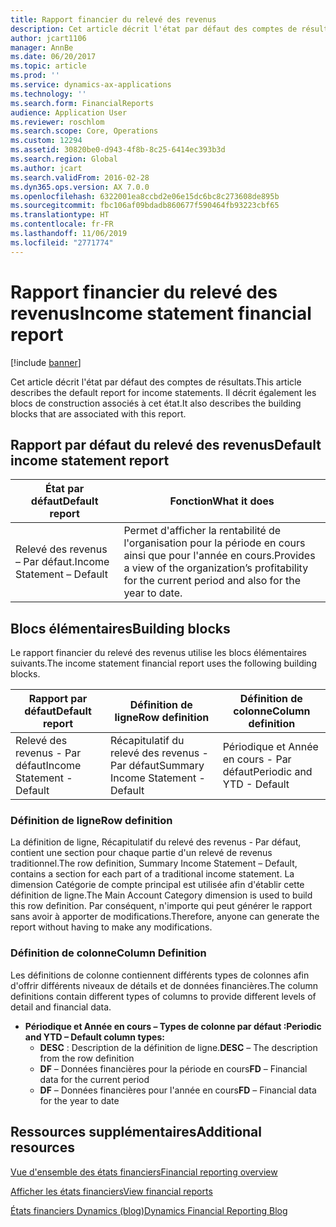 ```yaml
---
title: Rapport financier du relevé des revenus
description: Cet article décrit l'état par défaut des comptes de résultats. Il décrit également les blocs de construction associés à cet état.
author: jcart1106
manager: AnnBe
ms.date: 06/20/2017
ms.topic: article
ms.prod: ''
ms.service: dynamics-ax-applications
ms.technology: ''
ms.search.form: FinancialReports
audience: Application User
ms.reviewer: roschlom
ms.search.scope: Core, Operations
ms.custom: 12294
ms.assetid: 30820be0-d943-4f8b-8c25-6414ec393b3d
ms.search.region: Global
ms.author: jcart
ms.search.validFrom: 2016-02-28
ms.dyn365.ops.version: AX 7.0.0
ms.openlocfilehash: 6322001ea8ccbd2e06e15dc6bc8c273608de895b
ms.sourcegitcommit: fbc106af09bdadb860677f590464fb93223cbf65
ms.translationtype: HT
ms.contentlocale: fr-FR
ms.lasthandoff: 11/06/2019
ms.locfileid: "2771774"
---
```

# <a name="income-statement-financial-report"></a><span data-ttu-id="62d8f-104">Rapport financier du relevé des revenus</span><span class="sxs-lookup"><span data-stu-id="62d8f-104">Income statement financial report</span></span>

[!include [banner](../includes/banner.md)]

<span data-ttu-id="62d8f-105">Cet article décrit l'état par défaut des comptes de résultats.</span><span class="sxs-lookup"><span data-stu-id="62d8f-105">This article describes the default report for income statements.</span></span> <span data-ttu-id="62d8f-106">Il décrit également les blocs de construction associés à cet état.</span><span class="sxs-lookup"><span data-stu-id="62d8f-106">It also describes the building blocks that are associated with this report.</span></span> 

<a name="default-income-statement-report"></a><span data-ttu-id="62d8f-107">Rapport par défaut du relevé des revenus</span><span class="sxs-lookup"><span data-stu-id="62d8f-107">Default income statement report</span></span>
-------------------------------

| <span data-ttu-id="62d8f-108">État par défaut</span><span class="sxs-lookup"><span data-stu-id="62d8f-108">Default report</span></span>             | <span data-ttu-id="62d8f-109">Fonction</span><span class="sxs-lookup"><span data-stu-id="62d8f-109">What it does</span></span>                                                                                              |
|----------------------------|-----------------------------------------------------------------------------------------------------------|
| <span data-ttu-id="62d8f-110">Relevé des revenus – Par défaut.</span><span class="sxs-lookup"><span data-stu-id="62d8f-110">Income Statement – Default</span></span> | <span data-ttu-id="62d8f-111">Permet d'afficher la rentabilité de l'organisation pour la période en cours ainsi que pour l'année en cours.</span><span class="sxs-lookup"><span data-stu-id="62d8f-111">Provides a view of the organization’s profitability for the current period and also for the year to date.</span></span> |

## <a name="building-blocks"></a><span data-ttu-id="62d8f-112">Blocs élémentaires</span><span class="sxs-lookup"><span data-stu-id="62d8f-112">Building blocks</span></span>
<span data-ttu-id="62d8f-113">Le rapport financier du relevé des revenus utilise les blocs élémentaires suivants.</span><span class="sxs-lookup"><span data-stu-id="62d8f-113">The income statement financial report uses the following building blocks.</span></span>

| <span data-ttu-id="62d8f-114">Rapport par défaut</span><span class="sxs-lookup"><span data-stu-id="62d8f-114">Default report</span></span>             | <span data-ttu-id="62d8f-115">Définition de ligne</span><span class="sxs-lookup"><span data-stu-id="62d8f-115">Row definition</span></span>                     | <span data-ttu-id="62d8f-116">Définition de colonne</span><span class="sxs-lookup"><span data-stu-id="62d8f-116">Column definition</span></span>          |
|----------------------------|------------------------------------|----------------------------|
| <span data-ttu-id="62d8f-117">Relevé des revenus - Par défaut</span><span class="sxs-lookup"><span data-stu-id="62d8f-117">Income Statement - Default</span></span> | <span data-ttu-id="62d8f-118">Récapitulatif du relevé des revenus - Par défaut</span><span class="sxs-lookup"><span data-stu-id="62d8f-118">Summary Income Statement - Default</span></span> | <span data-ttu-id="62d8f-119">Périodique et Année en cours - Par défaut</span><span class="sxs-lookup"><span data-stu-id="62d8f-119">Periodic and YTD - Default</span></span> |

### <a name="row-definition"></a><span data-ttu-id="62d8f-120">Définition de ligne</span><span class="sxs-lookup"><span data-stu-id="62d8f-120">Row definition</span></span>

<span data-ttu-id="62d8f-121">La définition de ligne, Récapitulatif du relevé des revenus - Par défaut, contient une section pour chaque partie d'un relevé de revenus traditionnel.</span><span class="sxs-lookup"><span data-stu-id="62d8f-121">The row definition, Summary Income Statement – Default, contains a section for each part of a traditional income statement.</span></span> <span data-ttu-id="62d8f-122">La dimension Catégorie de compte principal est utilisée afin d'établir cette définition de ligne.</span><span class="sxs-lookup"><span data-stu-id="62d8f-122">The Main Account Category dimension is used to build this row definition.</span></span> <span data-ttu-id="62d8f-123">Par conséquent, n'importe qui peut générer le rapport sans avoir à apporter de modifications.</span><span class="sxs-lookup"><span data-stu-id="62d8f-123">Therefore, anyone can generate the report without having to make any modifications.</span></span>

### <a name="column-definition"></a><span data-ttu-id="62d8f-124">Définition de colonne</span><span class="sxs-lookup"><span data-stu-id="62d8f-124">Column Definition</span></span>

<span data-ttu-id="62d8f-125">Les définitions de colonne contiennent différents types de colonnes afin d'offrir différents niveaux de détails et de données financières.</span><span class="sxs-lookup"><span data-stu-id="62d8f-125">The column definitions contain different types of columns to provide different levels of detail and financial data.</span></span>

-   <span data-ttu-id="62d8f-126">**Périodique et Année en cours – Types de colonne par défaut :**</span><span class="sxs-lookup"><span data-stu-id="62d8f-126">**Periodic and YTD – Default column types:**</span></span>
    -   <span data-ttu-id="62d8f-127">**DESC** : Description de la définition de ligne.</span><span class="sxs-lookup"><span data-stu-id="62d8f-127">**DESC** – The description from the row definition</span></span>
    -   <span data-ttu-id="62d8f-128">**DF** – Données financières pour la période en cours</span><span class="sxs-lookup"><span data-stu-id="62d8f-128">**FD** – Financial data for the current period</span></span>
    -   <span data-ttu-id="62d8f-129">**DF** – Données financières pour l'année en cours</span><span class="sxs-lookup"><span data-stu-id="62d8f-129">**FD** – Financial data for the year to date</span></span>



<a name="additional-resources"></a><span data-ttu-id="62d8f-130">Ressources supplémentaires</span><span class="sxs-lookup"><span data-stu-id="62d8f-130">Additional resources</span></span>
--------

[<span data-ttu-id="62d8f-131">Vue d'ensemble des états financiers</span><span class="sxs-lookup"><span data-stu-id="62d8f-131">Financial reporting overview</span></span>](financial-reporting-getting-started.md)

[<span data-ttu-id="62d8f-132">Afficher les états financiers</span><span class="sxs-lookup"><span data-stu-id="62d8f-132">View financial reports</span></span>](view-financial-reports.md)

[<span data-ttu-id="62d8f-133">États financiers Dynamics (blog)</span><span class="sxs-lookup"><span data-stu-id="62d8f-133">Dynamics Financial Reporting Blog</span></span>](https://blogs.msdn.com/b/dynamics_financial_reporting/)



